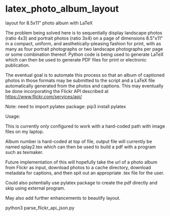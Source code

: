 # latex_photo_album_layout
layout for 8.5x11" photo album with LaTeX

The problem being solved here is to sequentially display landscape photos (ratio 4x3) and portrait photos (ratio 3x4) on a page of dimensions 8.5"x11" in a compact, uniform, and aesthetically-pleasing fashion for print, with as many as four portrait photographs or two landscape photographs per page or some combination thereof.  Python code is being used to generate LaTeX which can then be used to generate PDF files for print or electronic publication.

The eventual goal is to automate this process so that an album of captioned photos in those formats may be submitted to the script and a LaTeX file automatically generated from the photos and captions.  This may eventually be done incorporating the Flickr API described at https://www.flickr.com/services/api/

Note: need to import pylatex package:
pip3 install pylatex

Usage:

This is currently only configured to work with a hard-coded path with image files on my laptop.

Album number is hard-coded at top of file, output file will currently be named splay2.tex which can then be used to build a pdf with a program such as texmaker.

Future implementation of this will hopefully take the url of a photo album from Flickr as input, download photos to a cache directory, download metadata for captions, and then spit out an appropriate .tex file for the user.

Could also potentially use pylatex package to create the pdf directly and skip using external program.

May also add further enhancements to beautify layout.

python3 parse_flickr_api_json.py 
